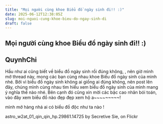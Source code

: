 ```yaml
---
title: "Mọi người cùng khoe Biểu đồ ngày sinh đi!! :)"
date: 2025-06-12T12:38:05Z
slug: moi-nguoi-cung-khoe-bieu-do-ngay-sinh-di
draft: false
---
```


## Mọi người cùng khoe Biểu đồ ngày sinh đi!! :)

## QuynhChi

Hầu như ai cũng biết về biểu đồ ngày sinh rồi đúng không, , nên giờ mình mở thread này, mong các bạn cùng nhau khoe Biểu đồ ngày sinh của mình nhé.
Bởi vì biểu đồ ngày sinh không ai giống ai đúng không, nên post lên đây, chúng mình cùng nhau tìm hiểu xem biểu đồ ngày sinh của mình mang ý nghĩa thế nào nhé. Bên cạnh đó cũng xin mời các bậc cao nhân bói toán, vào đây xem biểu đồ nào đẹp đẹp xem hộ a~~~~~~~~~!
 
 mình mở hàng nhá 
ai có biểu đồ độc như ta nào !
 

astro_w2at_01_qin_qin_hp.29861.14725 by Secretive Sie, on Flickr